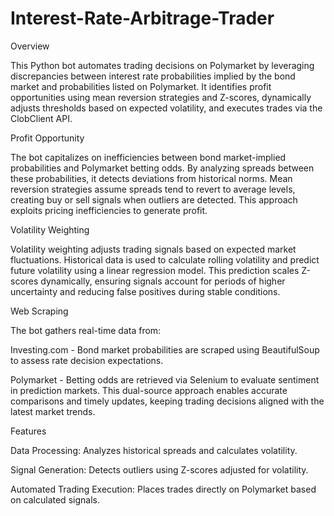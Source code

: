 # Interest-Rate-Arbitrage-Trader

Overview

This Python bot automates trading decisions on Polymarket by leveraging discrepancies between interest rate probabilities implied by the bond market and probabilities listed on Polymarket. It identifies profit opportunities using mean reversion strategies and Z-scores, dynamically adjusts thresholds based on expected volatility, and executes trades via the ClobClient API.

Profit Opportunity

The bot capitalizes on inefficiencies between bond market-implied probabilities and Polymarket betting odds. By analyzing spreads between these probabilities, it detects deviations from historical norms. Mean reversion strategies assume spreads tend to revert to average levels, creating buy or sell signals when outliers are detected. This approach exploits pricing inefficiencies to generate profit.

Volatility Weighting

Volatility weighting adjusts trading signals based on expected market fluctuations. Historical data is used to calculate rolling volatility and predict future volatility using a linear regression model. This prediction scales Z-scores dynamically, ensuring signals account for periods of higher uncertainty and reducing false positives during stable conditions.

Web Scraping

The bot gathers real-time data from:

Investing.com - Bond market probabilities are scraped using BeautifulSoup to assess rate decision expectations.

Polymarket - Betting odds are retrieved via Selenium to evaluate sentiment in prediction markets.
This dual-source approach enables accurate comparisons and timely updates, keeping trading decisions aligned with the latest market trends.

Features

Data Processing: Analyzes historical spreads and calculates volatility.

Signal Generation: Detects outliers using Z-scores adjusted for volatility.

Automated Trading Execution: Places trades directly on Polymarket based on calculated signals.
